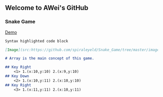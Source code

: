 ## Welcome to AWei's GitHub




### Snake Game

[Demo](https://spiraleyeld.github.io/Snake_Game/demo.html)

```markdown
Syntax highlighted code block

[Image](src:https://github.com/spiraleyeld/Snake_Game/tree/master/images/samplepic.png)

# Array is the main concept of this game.

## Key Right
    <1> 1.(x:10,y:10) 2.(x:9,y:10)
## Key Down
    <2> 1.(x:10,y:11) 2.(x:10,y:10)
## Key Right
    <3> 1.(x:11,y:11) 2.(x:10,y:11)
    

```



